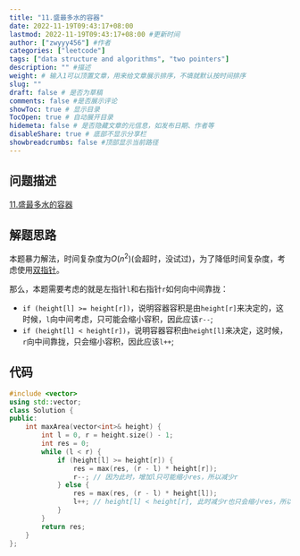 ```yaml
---
title: "11.盛最多水的容器"
date: 2022-11-19T09:43:17+08:00
lastmod: 2022-11-19T09:43:17+08:00 #更新时间
author: ["zwyyy456"] #作者
categories: ["leetcode"]
tags: ["data structure and algorithms", "two pointers"]
description: "" #描述
weight: # 输入1可以顶置文章，用来给文章展示排序，不填就默认按时间排序
slug: ""
draft: false # 是否为草稿
comments: false #是否展示评论
showToc: true # 显示目录
TocOpen: true # 自动展开目录
hidemeta: false # 是否隐藏文章的元信息，如发布日期、作者等
disableShare: true # 底部不显示分享栏
showbreadcrumbs: false #顶部显示当前路径
---
```

## 问题描述
[11.盛最多水的容器](https://leetcode.cn/problems/container-with-most-water/)

## 解题思路
本题暴力解法，时间复杂度为$O(n^2)$(会超时，没试过)，为了降低时间复杂度，考虑使用[双指针](https://zwyyy456.vercel.app/zh/posts/tech/two-pointers)。

那么，本题需要考虑的就是左指针`l`和右指针`r`如何向中间靠拢：
- `if (height[l] >= height[r])`，说明容器容积是由`height[r]`来决定的，这时候，`l`向中间考虑，只可能会缩小容积，因此应该`r--`;
- `if (height[l] < height[r])`，说明容器容积由`height[l]`来决定，这时候，`r`向中间靠拢，只会缩小容积，因此应该`l++`;

## 代码
```cpp
#include <vector>
using std::vector;
class Solution {
public:
    int maxArea(vector<int>& height) {
        int l = 0, r = height.size() - 1;
        int res = 0;
        while (l < r) {
            if (height[l] >= height[r]) {
                res = max(res, (r - l) * height[r]);
                r--; // 因为此时，增加l只可能缩小res，所以减少r
            } else {
                res = max(res, (r - l) * height[l]);
                l++; // height[l] < height[r], 此时减少r也只会缩小res，所以增加l
            }
        }
        return res;
    }
};
```

